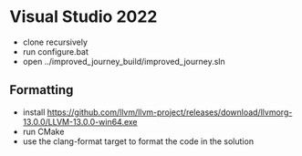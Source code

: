 # Visual Studio 2022

* clone recursively
* run configure.bat
* open ../improved_journey_build/improved_journey.sln

## Formatting

* install https://github.com/llvm/llvm-project/releases/download/llvmorg-13.0.0/LLVM-13.0.0-win64.exe
* run CMake
* use the clang-format target to format the code in the solution

